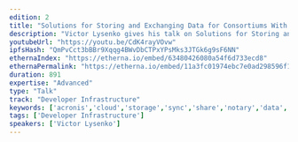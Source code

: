 ```yaml
---
edition: 2
title: "Solutions for Storing and Exchanging Data for Consortiums With Real Use Cases"
description: "Victor Lysenko gives his talk on Solutions for Storing and Exchanging Data for Consortiums With Real Use Cases."
youtubeUrl: "https://youtu.be/CdK4rayVOvw"
ipfsHash: "QmPvCct3bBBr9Xqqg4BWvDbCTPxYPsMks3JTGk6g9sF6NN"
ethernaIndex: "https://etherna.io/embed/63480426080a54f6d733ecd8"
ethernaPermalink: "https://etherna.io/embed/11a3fc01974ebc7e0ad298596f13851dc9619939547f904dacc54213005fc1cd"
duration: 891
expertise: "Advanced"
type: "Talk"
track: "Developer Infrastructure"
keywords: ['acronis','cloud','storage','sync','share','notary','data','certificate','authority','pow','architecture','banks','healthcare','advertising','trust','consultants']
tags: ['Developer Infrastructure']
speakers: ['Victor Lysenko']
---
```

